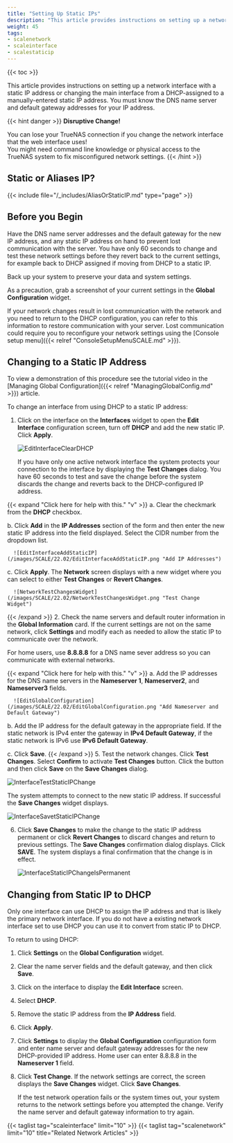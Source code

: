 ```yaml
---
title: "Setting Up Static IPs"
description: "This article provides instructions on setting up a network interface static IP address."
weight: 45
tags:
- scalenetwork
- scaleinterface
- scalestaticip
---
```


{{< toc >}}

This article provides instructions on setting up a network interface with a static IP address or changing the main interface from a DHCP-assigned to a manually-entered static IP address. You must know the DNS name server and default gateway addresses for your IP address.

{{< hint danger >}}
**Disruptive Change!**

You can lose your TrueNAS connection if you change the network interface that the web interface uses!  
You might need command line knowledge or physical access to the TrueNAS system to fix misconfigured network settings.
{{< /hint >}}

## Static or Aliases IP?

{{< include file="/_includes/AliasOrStaticIP.md" type="page" >}}

## Before you Begin

Have the DNS name server addresses and the default gateway for the new IP address, and any static IP address on hand to prevent lost communication with the server. 
You have only 60 seconds to change and test these network settings before they revert back to the current settings, for example back to DHCP assigned if moving from DHCP to a static IP.

Back up your system to preserve your data and system settings.

As a precaution, grab a screenshot of your current settings in the **Global Configuration** widget. 

If your network changes result in lost communication with the network and you need to return to the DHCP configuration, you can refer to this information to restore communication with your server.
Lost communication could require you to reconfigure your network settings using the [Console setup menu]({{< relref "ConsoleSetupMenuSCALE.md" >}}).

## Changing to a Static IP Address

To view a demonstration of this procedure see the tutorial video in the [Managing Global Configuration]({{< relref "ManagingGlobalConfig.md" >}}) article.

To change an interface from using DHCP to a static IP address:

1. Click on the interface on the **Interfaces** widget to open the **Edit Interface** configuration screen, turn off **DHCP** and add the new static IP. Click **Apply**. 
   
   ![EditInterfaceClearDHCP](/images/SCALE/22.02/EditInterfaceClearDHCP.png "Clear DHCP Checkbox")

   If you have only one active network interface the system protects your connection to the interface by displaying the **Test Changes** dialog. 
   You have 60 seconds to test and save the change before the system discards the change and reverts back to the DHCP-configured IP address. 

{{< expand "Click here for help with this." "v" >}}
   a. Clear the checkmark from the **DHCP** checkbox.

   b. Click **Add** in the **IP Addresses** section of the form and then enter the new static IP address into the field displayed. 
      Select the CIDR number from the dropdown list.
      
      ![EditInterfaceAddStaticIP](/images/SCALE/22.02/EditInterfaceAddStaticIP.png "Add IP Addresses")

   c. Click **Apply**. The **Network** screen displays with a new widget where you can select to either **Test Changes** or **Revert Changes**. 
      
      ![NetworkTestChangesWidget](/images/SCALE/22.02/NetworkTestChangesWidget.png "Test Change Widget")
{{< /expand >}}
2. Check the name servers and default router information in the **Global Information** card. 
   If the current settings are not on the same network, click **Settings** and modify each as needed to allow the static IP to communicate over the network. 

   For home users, use **8.8.8.8** for a DNS name sever address so you can communicate with external networks.

{{< expand "Click here for help with this." "v" >}}
   a. Add the IP addresses for the DNS name servers in the **Nameserver 1**, **Nameserver2**, and **Nameserver3** fields.
      
      ![EditGlobalConfiguration](/images/SCALE/22.02/EditGlobalConfiguration.png "Add Nameserver and Default Gateway")

   b. Add the IP address for the default gateway in the appropriate field. 
      If the static network is IPv4 enter the gateway in **IPv4 Default Gateway**, if the static network is IPv6 use **IPv6 Default Gateway**.

   c. Click **Save**.
{{< /expand >}}
5. Test the network changes. Click **Test Changes**. Select **Confirm** to activate **Test Changes** button. 
   Click the button and then click **Save** on the **Save Changes** dialog. 
   
   ![InterfaceTestStaticIPChange](/images/SCALE/22.02/InterfaceTestStaticIPChange.png "Test Changes")

   The system attempts to connect to the new static IP address. If successful the **Save Changes** widget displays.

   ![InterfaceSavetStaticIPChange](/images/SCALE/22.02/InterfaceSavetStaticIPChange.png "Save Changes")
   
6. Click **Save Changes** to make the change to the static IP address permanent or click **Revert Changes** to discard changes and return to previous settings.
   The **Save Changes** confirmation dialog displays. Click **SAVE**. The system displays a final confirmation that the change is in effect.

   ![InterfaceStaticIPChangeIsPermanent](/images/SCALE/22.12/InterfaceStaticIPChangeIsPermanent.png "Network Change Made Permanent")

## Changing from Static IP to DHCP

Only one interface can use DHCP to assign the IP address and that is likely the primary network interface. If you do not have a existing network interface set to use DHCP you can use it to convert from static IP to DHCP.

To return to using DHCP:

1. Click **Settings** on the **Global Configuration** widget.

2. Clear the name server fields and the default gateway, and then click **Save**.

3. Click on the interface to display the **Edit Interface** screen.

4. Select **DHCP**.

5. Remove the static IP address from the **IP Address** field.

6. Click **Apply**.

7. Click **Settings** to display the **Global Configuration** configuration form and enter name server and default gateway addresses for the new DHCP-provided IP address.
   Home user can enter 8.8.8.8 in the **Nameserver 1** field.

7. Click **Test Change**. If the network settings are correct, the screen displays the **Save Changes** widget. Click **Save Changes**. 

   If the test network operation fails or the system times out, your system returns to the network settings before you attempted the change. Verify the name server and default gateway information to try again.


{{< taglist tag="scaleinterface" limit="10" >}}
{{< taglist tag="scalenetwork" limit="10" title="Related Network Articles" >}}